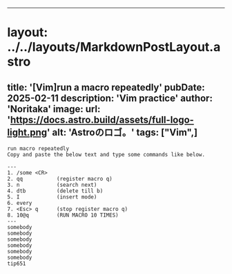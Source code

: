
---
# layout: ../../layouts/MarkdownPostLayout.astro
title: '[Vim]run a macro repeatedly'
pubDate: 2025-02-11
description: 'Vim practice'
author: 'Noritaka'
image:
    url: 'https://docs.astro.build/assets/full-logo-light.png'
    alt: 'Astroのロゴ。'
tags: ["Vim",]
---


```
run macro repeatedly
Copy and paste the below text and type some commands like below.

---
1. /some <CR>
2. qq           (register macro q)
3. n            (search next)
4. dtb          (delete till b)
5. I            (insert mode)
6. every
7. <Esc> q      (stop register macro q)
8. 10@q         (RUN MACRO 10 TIMES)
---
somebody
somebody
somebody
somebody
somebody
somebody
tip651
```
